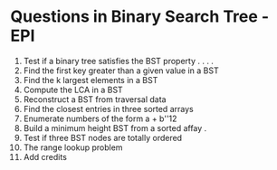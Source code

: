 # Questions in Binary Search Tree - EPI

1. Test if a binary tree satisfies the BST property . . . .
2. Find the first key greater than a given value in a BST
3. Find the k largest elements in a BST
4. Compute the LCA in a BST
5. Reconstruct a BST from traversal data
6. Find the closest entries in three sorted arrays
7. Enumerate numbers of the form a + b''12
8. Build a minimum height BST from a sorted affay .
9. Test if three BST nodes are totally ordered
10. The range lookup problem
11. Add credits
